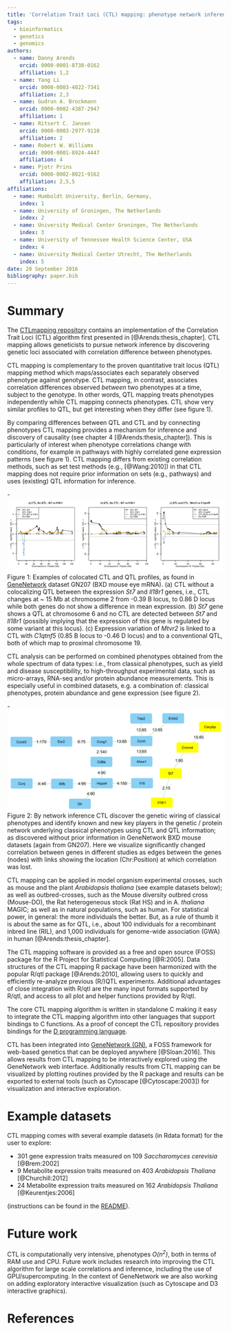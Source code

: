 ```yaml
---
title: 'Correlation Trait Loci (CTL) mapping: phenotype network inference subject to genotype'
tags:
  - bioinformatics
  - genetics
  - genomics
authors:
  - name: Danny Arends
    orcid: 0000-0001-8738-0162
    affiliation: 1,2
  - name: Yang Li
    orcid: 0000-0003-4022-7341
    affiliation: 2,3
  - name: Gudrun A. Brockmann
    orcid: 0000-0002-4387-2947
    affiliation: 1
  - name: Ritsert C. Jansen
    orcid: 0000-0003-2977-9110
    affiliation: 2
  - name: Robert W. Williams
    orcid: 0000-0001-8924-4447
    affiliation: 4
  - name: Pjotr Prins
    orcid: 0000-0002-8021-9162
    affiliation: 2,5,5
affiliations:
  - name: Humboldt University, Berlin, Germany,
    index: 1
  - name: University of Groningen, The Netherlands
    index: 2
  - name: University Medical Center Groningen, The Netherlands
    index: 3
  - name: University of Tennessee Health Science Center, USA
    index: 4
  - name: University Medical Center Utrecht, The Netherlands
    index: 5
date: 20 September 2016
bibliography: paper.bib
---
```


# Summary

The [CTLmapping repository](https://github.com/DannyArends/CTLmapping)
contains an implementation of the Correlation Trait Loci (CTL)
algorithm first presented in [@Arends:thesis_chapter].  CTL mapping
allows geneticists to pursue network inference by discovering genetic
loci associated with correlation difference between phenotypes.

CTL mapping is complementary to the proven quantitative trait locus
(QTL) mapping method which maps/associates each separately observed
phenotype against genotype. CTL mapping, in contrast, associates
correlation differences observed *between* two phenotypes at a time,
subject to the genotype. In other words, QTL mapping treats phenotypes
independently while CTL mapping connects phenotypes. CTL show very
similar profiles to QTL, but get interesting when they differ (see
figure 1).

By comparing differences between QTL and CTL and by connecting
phenotypes CTL mapping provides a mechanism for inference and
discovery of causality (see chapter 4 [@Arends:thesis_chapter]).  This
is particularly of interest when phenotype correlations change with
conditions, for example in pathways with highly correlated gene
expression patterns (see figure 1).  CTL mapping differs from existing
correlation methods, such as set test methods (e.g., [@Wang:2010]) in
that CTL mapping does not require prior information on sets (e.g.,
pathways) and uses (existing) QTL information for inference.

-![Figure 1](Fig1.png) Figure 1: Examples of colocated CTL and
QTL profiles, as found in [GeneNetwork](http://genenetwork.org/)
dataset GN207 (BXD mouse eye mRNA). (a) CTL without a colocalizing QTL
between the expression *St7* and *Il18r1* genes, i.e., CTL changes at
~ 15 Mb at chromosome 2 from -0.39 B locus, to 0.86 D locus while both
genes do not show a difference in mean expression. (b) *St7* gene
shows a QTL at chromosome 6 and no CTL are detected between *St7* and
*Il18r1* (possibly implying that the expression of this gene is
regulated by some variant at this locus). (c) Expression variation of *Mtvr2*
is linked to a CTL with *C1qtnf5* (0.85 B locus to -0.46 D locus) and
to a conventional QTL, both of which map to proximal chromosome 19.

CTL analysis can be performed on combined phenotypes obtained from the
whole spectrum of data types: i.e., from classical phenotypes, such as
yield and disease susceptibility, to high-throughput experimental data,
such as micro-arrays, RNA-seq and/or protein abundance measurements.
This is especially useful in combined datasets, e.g. a combination of:
classical phenotypes, protein abundance and gene expression (see
figure 2).

-![Figure 2](Fig2.png) Figure 2: By network inference CTL discover the
genetic wiring of classical phenotypes and identify known and new key
players in the genetic / protein network underlying classical
phenotypes using CTL and QTL information; as discovered without prior
information in GeneNetwork BXD mouse datasets (again from
GN207). Here we visualize significantly changed correlation between
genes in different studies as edges between the genes (nodes) with
links showing the location (Chr:Position) at which correlation was
lost.

CTL mapping can be applied in model organism experimental crosses, such
as mouse and the plant *Arabidopsis thaliana* (see example datasets
below); as well as outbred-crosses, such as the Mouse diversity
outbred cross (Mouse-DO), the Rat heterogeneous stock (Rat HS) and in
A. *thaliana* MAGIC; as well as in natural populations, such as human. For
statistical power, in general: the more individuals the better. But,
as a rule of thumb it is about the same as for QTL, i.e., about 100
individuals for a recombinant inbred line (RIL), and 1,000 individuals
for genome-wide association (GWA) in human [@Arends:thesis_chapter].

The CTL mapping software is provided as a free and open source (FOSS)
package for the R Project for Statistical Computing [@R:2005].
Data structures of the CTL mapping R package have been harmonized with
the popular R/qtl package [@Arends:2010], allowing users to quickly
and efficiently re-analyze previous (R/)QTL experiments. Additional
advantages of close integration with R/qtl are the many input formats
supported by R/qtl, and access to all plot and helper functions
provided by R/qtl.

The core CTL mapping algorithm is written in standalone C making it
easy to integrate the CTL mapping algorithm into other languages that
support bindings to C functions. As a proof of concept the CTL
repository provides bindings for the [D programming language](http://dlang.org/).

CTL has been integrated into
[GeneNetwork (GN)](http://genenetwork.org/), a FOSS framework for
web-based genetics that can be deployed anywhere [@Sloan:2016]. This
allows results from CTL mapping to be interactively explored using the
GeneNetwork web interface. Additionally results from CTL mapping can
be visualized by plotting routines provided by the R package and
results can be exported to external tools (such as Cytoscape
[@Cytoscape:2003]) for visualization and interactive exploration.

# Example datasets

CTL mapping comes with several example datasets (in Rdata format) for
the user to explore:

- 301 gene expression traits measured on 109 *Saccharomyces cerevisia* [@Brem:2002]
- 9 Metabolite expression traits measured on 403 *Arabidopsis Thaliana* [@Churchill:2012]
- 24 Metabolite expression traits measured on 162 *Arabidopsis Thaliana* [@Keurentjes:2006]

(instructions can be found in the [README](https://github.com/DannyArends/CTLmapping)).

# Future work

CTL is computationally very intensive, phenotypes *O(n<sup>2</sup>)*,
both in terms of RAM use and CPU.  Future work includes research into
improving the CTL algorithm for large scale correlations and
inference, including the use of GPU/supercomputing.  In the context of
GeneNetwork we are also working on adding exploratory interactive
visualization (such as Cytoscape and D3 interactive graphics).

# References
